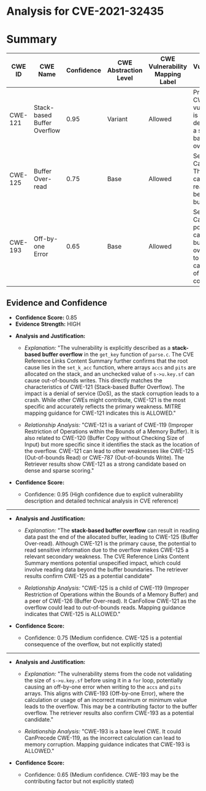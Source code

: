 # Analysis for CVE-2021-32435

# Summary
| CWE ID | CWE Name | Confidence | CWE Abstraction Level | CWE Vulnerability Mapping Label | CWE-Vulnerability Mapping Notes |
|---|---|---|---|---|---|
| CWE-121 | Stack-based Buffer Overflow | 0.95 | Variant | Allowed | Primary CWE. The vulnerability is explicitly described as a stack-based buffer overflow. |
| CWE-125 | Buffer Over-read | 0.75 | Base | Allowed | Secondary Candidate. The overflow can lead to reading data beyond the buffer. |
| CWE-193 | Off-by-one Error | 0.65 | Base | Allowed | Secondary Candidate. A potential cause of the buffer overflow due to incorrect calculation of the loop condition. |

## Evidence and Confidence

*   **Confidence Score:** 0.85
*   **Evidence Strength:** HIGH

- **Analysis and Justification:**  
  - *Explanation:* "The vulnerability is explicitly described as a **stack-based buffer overflow** in the `get_key` function of `parse.c`. The CVE Reference Links Content Summary further confirms that the root cause lies in the `set_k_acc` function, where arrays `accs` and `pits` are allocated on the stack, and an unchecked value of `s->u.key.sf` can cause out-of-bounds writes. This directly matches the characteristics of CWE-121 (Stack-based Buffer Overflow). The impact is a denial of service (DoS), as the stack corruption leads to a crash. While other CWEs might contribute, CWE-121 is the most specific and accurately reflects the primary weakness. MITRE mapping guidance for CWE-121 indicates this is ALLOWED."
  
  - *Relationship Analysis:* "CWE-121 is a variant of CWE-119 (Improper Restriction of Operations within the Bounds of a Memory Buffer). It is also related to CWE-120 (Buffer Copy without Checking Size of Input) but more specific since it identifies the stack as the location of the overflow. CWE-121 can lead to other weaknesses like CWE-125 (Out-of-bounds Read) or CWE-787 (Out-of-bounds Write). The Retriever results show CWE-121 as a strong candidate based on dense and sparse scoring."

- **Confidence Score:**  
  - Confidence: 0.95 (High confidence due to explicit vulnerability description and detailed technical analysis in CVE reference)

---
- **Analysis and Justification:**  
  - *Explanation:* "The **stack-based buffer overflow** can result in reading data past the end of the allocated buffer, leading to CWE-125 (Buffer Over-read). Although CWE-121 is the primary cause, the potential to read sensitive information due to the overflow makes CWE-125 a relevant secondary weakness. The CVE Reference Links Content Summary mentions potential unspecified impact, which could involve reading data beyond the buffer boundaries. The retriever results confirm CWE-125 as a potential candidate"
  
  - *Relationship Analysis:* "CWE-125 is a child of CWE-119 (Improper Restriction of Operations within the Bounds of a Memory Buffer) and a peer of CWE-126 (Buffer Over-read). It CanFollow CWE-121 as the overflow could lead to out-of-bounds reads. Mapping guidance indicates that CWE-125 is ALLOWED."

- **Confidence Score:**  
  - Confidence: 0.75 (Medium confidence. CWE-125 is a potential consequence of the overflow, but not explicitly stated)

---

- **Analysis and Justification:**  
  - *Explanation:* "The vulnerability stems from the code not validating the size of `s->u.key.sf` before using it in a `for` loop, potentially causing an off-by-one error when writing to the `accs` and `pits` arrays. This aligns with CWE-193 (Off-by-one Error), where the calculation or usage of an incorrect maximum or minimum value leads to the overflow. This may be a contributing factor to the buffer overflow. The retriever results also confirm CWE-193 as a potential candidate."
  
  - *Relationship Analysis:* "CWE-193 is a base level CWE. It could CanPrecede CWE-119, as the incorrect calculation can lead to memory corruption. Mapping guidance indicates that CWE-193 is ALLOWED."

- **Confidence Score:**  
  - Confidence: 0.65 (Medium confidence. CWE-193 may be the contributing factor but not explicitly stated)